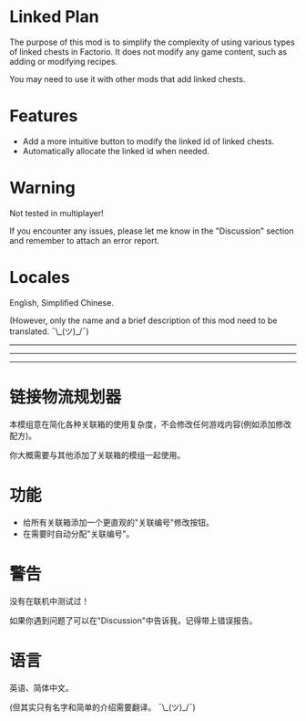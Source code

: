 # Linked Plan
The purpose of this mod is to simplify the complexity of using various types of linked chests in Factorio. It does not modify any game content, such as adding or modifying recipes.

You may need to use it with other mods that add linked chests.

# Features
* Add a more intuitive button to modify the linked id of linked chests.
* Automatically allocate the linked id when needed.

# Warning
Not tested in multiplayer!

If you encounter any issues, please let me know in the "Discussion" section and remember to attach an error report.

# Locales
English, Simplified Chinese.

(However, only the name and a brief description of this mod need to be translated. ¯\\\_(ツ)\_/¯)

-------
-------
-------

# 链接物流规划器
本模组意在简化各种关联箱的使用复杂度，不会修改任何游戏内容(例如添加修改配方)。

你大概需要与其他添加了关联箱的模组一起使用。

# 功能
* 给所有关联箱添加一个更直观的"关联编号"修改按钮。
* 在需要时自动分配"关联编号"。

# 警告
没有在联机中测试过！

如果你遇到问题了可以在"Discussion"中告诉我，记得带上错误报告。

# 语言
英语、简体中文。

(但其实只有名字和简单的介绍需要翻译。 ¯\\\_(ツ)\_/¯)
